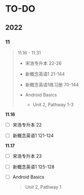 # TO-DO

## 2022

### 11

> 11.16 - 11.31
> 
> - 宋浩专升本 22-26
> 
> - 新概念英语1 21-144
> 
> - 新概念英语1练习册 70-144
> 
> - Android Basics
>   
>   - Unit 2, Pathway 1-3

**11.16**

- [ ] 宋浩专升本 22

- [ ] 新概念英语1 121-124

**11.17**

- [ ] 宋浩专升本 23

- [ ] 新概念英语1 125-128

- [ ] Android Basics
  
  > Unit 2, Pathway 1
